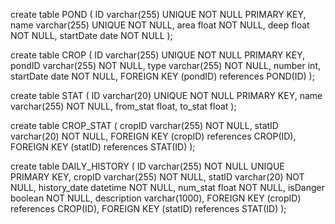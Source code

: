 create table POND (
	ID varchar(255) UNIQUE NOT NULL PRIMARY KEY,
    name varchar(255) UNIQUE NOT NULL,
    area float NOT NULL,
    deep float NOT NULL,
    startDate date NOT NULL
);

create table CROP (
	ID varchar(255) UNIQUE NOT NULL PRIMARY KEY,
    pondID varchar(255) NOT NULL,
    type varchar(255) NOT NULL,
	number int,
    startDate date NOT NULL,
    FOREIGN KEY (pondID) references POND(ID)
);

create table STAT (
	ID varchar(20) UNIQUE NOT NULL PRIMARY KEY,
    name varchar(255) NOT NULL,
    from_stat float,
    to_stat float
);

create table CROP_STAT (
	cropID varchar(255) NOT NULL,
    statID varchar(20) NOT NULL,
    FOREIGN KEY (cropID) references CROP(ID),
    FOREIGN KEY (statID) references STAT(ID)
);

create table DAILY_HISTORY (
	ID varchar(255) NOT NULL UNIQUE PRIMARY KEY,
    cropID varchar(255) NOT NULL,
    statID varchar(20) NOT NULL,
    history_date datetime NOT NULL,
    num_stat float NOT NULL,
    isDanger boolean NOT NULL,
    description varchar(1000),
    FOREIGN KEY (cropID) references CROP(ID),
    FOREIGN KEY (statID) references STAT(ID)
);
